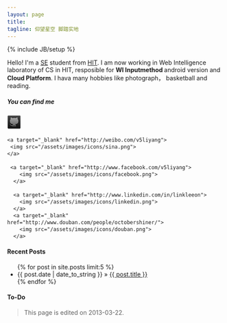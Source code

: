 ```yaml
---
layout: page
title: 
tagline: 仰望星空 脚踏实地
---
```

{% include JB/setup %}

  <p>
    Hello! I'm a <a target="_blank" href="http://en.wikipedia.org/wiki/Software_engineering">SE</a> student from <a href="http://en.hit.edu.cn/" >HIT</a>. I am now working in Web Intelligence laboratory of CS in HIT, resposible for <strong>WI Inputmethod </strong>android version and <strong>Cloud Platform</strong>.
	I hava many hobbies like photograph， basketball and reading.
  </p>

  <h5>You can find me</h5>
<p>
    <a target="_blank" href="http://github.com/leeon">
     <img src="/assets/images/icons/github.png">
    </a>

    <a target="_blank" href="http://weibo.com/v5liyang">
     <img src="/assets/images/icons/sina.png">
    </a>

     <a target="_blank" href="http://www.facebook.com/v5liyang">
        <img src="/assets/images/icons/facebook.png">
      </a>
 
      <a target="_blank" href="http://www.linkedin.com/in/linkleeon">
        <img src="/assets/images/icons/linkedin.png">
      </a>
      <a target="_blank" href="http://www.douban.com/people/octobershiner/">
      	<img src="/assets/images/icons/douban.png">
      </a>
</p>

#### Recent Posts

<ul class="posts">
  <!--User limit to set the number of posts listed in the page-->
  {% for post in site.posts limit:5 %}
    <li><span>{{ post.date | date_to_string }}</span> &raquo; <a href="{{ BASE_PATH }}{{ post.url }}">{{ post.title }}</a></li>
  {% endfor %}
</ul>

#### To-Do


>This page is edited on 2013-03-22.